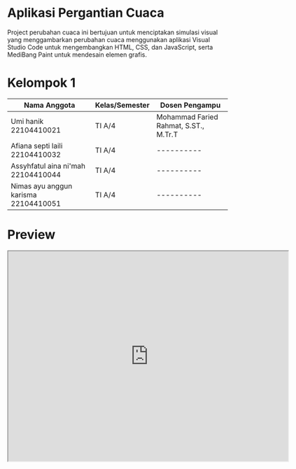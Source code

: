 # Aplikasi Pergantian Cuaca
Project perubahan cuaca ini bertujuan untuk menciptakan simulasi visual yang menggambarkan perubahan cuaca menggunakan aplikasi Visual Studio Code untuk mengembangkan HTML, CSS, dan JavaScript, serta MediBang Paint untuk mendesain elemen grafis.

# Kelompok 1

| Nama Anggota | Kelas/Semester | Dosen Pengampu |
|----------|----------|----------|
| Umi hanik 22104410021 | TI A/4 | Mohammad Faried Rahmat, S.ST., M.Tr.T |
| Afiana septi laili 22104410032 | TI A/4 | ---------- |
| Assyhfatul aina ni'mah 22104410044 | TI A/4 | ---------- |
| Nimas ayu anggun karisma 22104410051 | TI A/4 | ---------- |

# Preview
<iframe src="https://drive.google.com/file/d/14IGAppiyYHBzeQi_RmoQwoWCPo1rmsbL/preview" width="640" height="480" allow="autoplay"></iframe>
